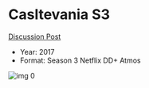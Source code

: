 # Casltevania S3

[Discussion Post](https://www.avsforum.com/threads/bass-eq-for-filtered-movies.2995212/post-59345230)

* Year: 2017
* Format: Season 3 Netflix DD+ Atmos

![img 0](https://i.imgur.com/CDew5oa.jpg)

